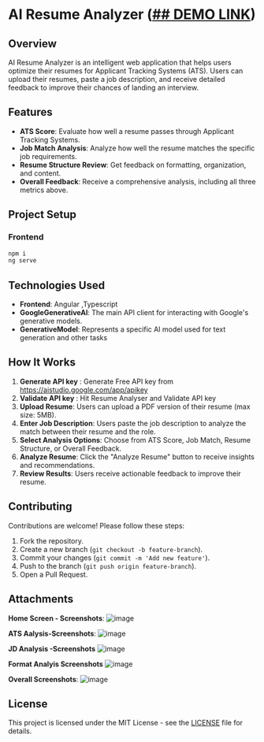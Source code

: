 # AI Resume Analyzer ([## DEMO LINK](https://gowthams05.github.io/resume-analysis/))

## Overview
AI Resume Analyzer is an intelligent web application that helps users optimize their resumes for Applicant Tracking Systems (ATS). Users can upload their resumes, paste a job description, and receive detailed feedback to improve their chances of landing an interview.

## Features
- **ATS Score**: Evaluate how well a resume passes through Applicant Tracking Systems.
- **Job Match Analysis**: Analyze how well the resume matches the specific job requirements.
- **Resume Structure Review**: Get feedback on formatting, organization, and content.
- **Overall Feedback**: Receive a comprehensive analysis, including all three metrics above.

## Project Setup
### Frontend
```sh
npm i 
ng serve
```


## Technologies Used
- **Frontend**:  Angular ,Typescript
- **GoogleGenerativeAI**: The main API client for interacting with Google's generative models.
- **GenerativeModel**: Represents a specific AI model used for text generation and other tasks

## How It Works
1. **Generate API key** : Generate Free API key from https://aistudio.google.com/app/apikey
2. **Validate API key** : Hit Resume Analyser and Validate API key
2. **Upload Resume**: Users can upload a PDF version of their resume (max size: 5MB).
3. **Enter Job Description**: Users paste the job description to analyze the match between their resume and the role.
4. **Select Analysis Options**: Choose from ATS Score, Job Match, Resume Structure, or Overall Feedback.
5. **Analyze Resume**: Click the "Analyze Resume" button to receive insights and recommendations.
6. **Review Results**: Users receive actionable feedback to improve their resume.

## Contributing
Contributions are welcome! Please follow these steps:
1. Fork the repository.
2. Create a new branch (`git checkout -b feature-branch`).
3. Commit your changes (`git commit -m 'Add new feature'`).
4. Push to the branch (`git push origin feature-branch`).
5. Open a Pull Request.

## Attachments
**Home Screen - Screenshots**:
  ![image](https://github.com/user-attachments/assets/a6dadd7f-faf8-4837-8ee7-70a96ba6077d)

**ATS Aalysis-Screenshots**:
![image](https://github.com/user-attachments/assets/4e1c9b66-b177-4807-ae18-c31429f474b3)

**JD Analysis -Screenshots**
![image](https://github.com/user-attachments/assets/a7b86fef-9f5d-44f6-a00d-c9f9791ae1bf)

**Format Analyis Screenshots**
![image](https://github.com/user-attachments/assets/1a834dd3-dc00-4713-8305-6001f4edfd2a)

**Overall Screenshots**:
![image](https://github.com/user-attachments/assets/0093a299-5a17-4398-98ad-e524af36b880)


## License
This project is licensed under the MIT License - see the [LICENSE](LICENSE) file for details.








